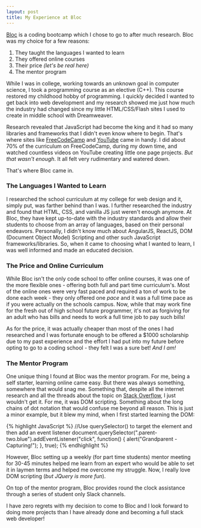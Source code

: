 ```yaml
---
layout: post
title: My Experience at Bloc
---
```


[Bloc](http://www.bloc.io) is a coding bootcamp which I chose to go to after much research. Bloc was my choice for a few reasons:

1. They taught the languages I wanted to learn
2. They offered online courses
3. Their price _(let's be real here)_
4. The mentor program

While I was in college, working towards an unknown goal in computer science, I took a programming course as an elective (C++).  This course restored my childhood hobby of programming.  I quickly decided I wanted to get back into web development and my research showed me just how much the industry had changed since my little HTML/CSS/Flash sites I used to create in middle school with Dreamweaver.

Research revealed that JavaScript had become the king and it had so many libraries and frameworks that I didn't even know where to begin.  That's where sites like [FreeCodeCamp](https://www.freecodecamp.org/) and [YouTube](http://www.youtube.com) came in handy.  I did about 70% of the curriculum on FreeCodeCamp, during my down time, and watched countless videos on YouTube creating little one page projects.  _But that wasn't enough_.   It all felt very rudimentary and watered down.

That's where Bloc came in.  

### The Languages I Wanted to Learn

I researched the school curriculum at my college for web design and it, simply put, was farther behind than I was.  I further researched the industry and found that HTML, CSS, and vanilla JS just weren't enough anymore.  At Bloc, they have kept up-to-date with the industry standards and allow their students to choose from an array of languages, based on their personal endeavors.  Personally, I didn't know much about AngularJS, ReactJS, DOM (Document Object Model) Scripting and other such JavaScript frameworks/libraries.  So, when it came to choosing what I wanted to learn, I was well informed and made an educated decision.  

### The Price and Online Curriculum

While Bloc isn't the only code school to offer online courses, it was one of the more flexible ones - offering both full and part time curriculum's.  Most of the online ones were very fast paced and required a ton of work to be done each week - they only offered one _pace_ and it was a full time pace as if you were actually on the schools campus.  Now, while that may work fine for the fresh out of high school future programmer, it's not as forgiving for an adult who has bills and needs to work a full time job to pay such bills!

As for the price, it was actually cheaper than most of the ones I had researched and I was fortunate enough to be offered a $1000 scholarship due to my past experience and the effort I had put into my future before opting to go to a coding school - they felt I was a sure bet!  _And I am!_

### The Mentor Program

One unique thing I found at Bloc was the mentor program.  For me, being a self starter, learning online came easy.  But there was always something, somewhere that would snag me.  Something that, despite all the internet research and all the threads about the topic on [Stack Overflow](https://stackoverflow.com/), I just wouldn't get it.  For me, it was DOM scripting.  Something about the long chains of dot notation that would confuse me beyond all reason.  This is just a minor example, but it blew my mind, when I first started learning the DOM:

{% highlight JavaScript %}
//Use querySelector() to target the element and then add an event listener
document.querySelector(".parent-two.blue").addEventListener("click", function() {
  alert("Grandparent - Capturing!");
}, true);
{% endhighlight %}


However, Bloc setting up a weekly (for part time students) mentor meeting for 30-45 minutes helped me learn from an expert who would be able to set it in laymen terms and helped me overcome my struggle.  Now, I really love DOM scripting (_but JQuery is more fun_).  

On top of the mentor program, Bloc provides round the clock assistance through a series of student only Slack channels.

I have zero regrets with my decision to come to Bloc and I look forward to doing more projects than I have already done and becoming a full stack web developer!